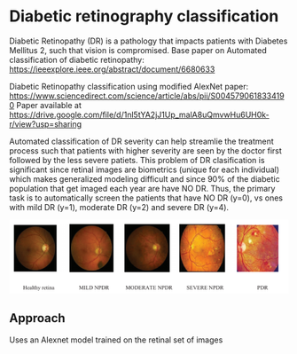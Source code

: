 # Diabetic retinography classification

Diabetic Retinopathy (DR) is a pathology that impacts patients with Diabetes Mellitus 2, such that vision is compromised. Base paper on Automated classification of diabetic retinopathy:
https://ieeexplore.ieee.org/abstract/document/6680633

Diabetic Retinopathy classification using modified AlexNet paper: https://www.sciencedirect.com/science/article/abs/pii/S0045790618334190
Paper available at https://drive.google.com/file/d/1nl5tYA2jJ1Up_malA8uQmvwHu6UH0k-r/view?usp=sharing

Automated classification of DR severity can help streamlie the treatment process such that patients with higher severity are seen by the doctor first followed by the less severe patiets. This problem of DR clasification is significant since retinal images are biometrics (unique for each individual) which makes generalized modeling difficult and since 90% of the diabetic population that get imaged each year are have NO DR.
Thus, the primary task is to automatically screen the patients that have NO DR (y=0), vs ones with mild DR (y=1), moderate DR (y=2) and severe DR (y=4). 

![Diabetic retinopathy examples](example_images/dr-images.PNG)

## Approach
Uses an Alexnet model trained on the retinal set of images



